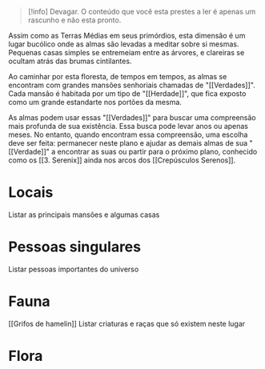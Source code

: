 >[!info] Devagar.
>O conteúdo que você esta prestes a ler é apenas um rascunho e não esta pronto.

Assim como as Terras Médias em seus primórdios, esta dimensão é um lugar bucólico onde as almas são levadas a meditar sobre si mesmas. Pequenas casas simples se entremeiam entre as árvores, e clareiras se ocultam atrás das brumas cintilantes. 

Ao caminhar por esta floresta, de tempos em tempos, as almas se encontram com grandes mansões senhoriais chamadas de "[[Verdades]]". Cada mansão é habitada por um tipo de "[[Herdade]]", que fica exposto como um grande estandarte nos portões da mesma. 

As almas podem usar essas "[[Verdades]]" para buscar uma compreensão mais profunda de sua existência. Essa busca pode levar anos ou apenas meses. No entanto, quando encontram essa compreensão, uma escolha deve ser feita: permanecer neste plano e ajudar as demais almas de sua "[[Verdade]]" a encontrar as suas ou partir para o próximo plano, conhecido como os [[3. Serenix]] ainda nos arcos dos [[Crepúsculos Serenos]].

# Locais
Listar as principais mansões e algumas casas

# Pessoas singulares
Listar pessoas importantes do universo

# Fauna
[[Grifos de hamelin]]
Listar criaturas e raças que só existem neste lugar

# Flora
